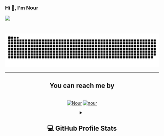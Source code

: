 ### Hi 🤗, I'm Nour

<img width="250" src="https://media3.giphy.com/media/Wj7lNjMNDxSmc/giphy.gif?cid=ecf05e47cv20th1kf8nb2n8wduevk64b3xh95mg443wtiyt2&rid=giphy.gif&ct=g">

<div align="center">
<h1 align="center"></h1>
</di>

<div align="center">
  <a href="https://github.com/nour-borgi">
  <img  src="https://github.com/Platane/snk/raw/output/github-contribution-grid-snake.svg"
       alt="snake" /></a>
</div>

-----
<div>
<h2>You can reach me by</h2>
  <p align="center">
    <br/>
    <a href="https://www.linkedin.com/in/nour-borgi/" target="blank"><img align="center"
       src="https://img.shields.io/badge/linkedin-%231DA1F2.svg?style=for-the-badge&logo=linkedin&logoColor=white"
       alt="Nour" height="30"/></a>
    <a href="mailto:nourhoodaborgi@gmail.com" target="blank"><img align="center"
       src="https://img.shields.io/badge/gmail-EA4335.svg?style=for-the-badge&logo=gmail&logoColor=white"
       alt="nour" height="30"/></a>
  </p>
  
<details> 
  <summary><h2>💻 GitHub Profile Stats</h2></summary>
  <div>
  <samp>
    <h2 align="center"> Github stats </h2>
      <br/>
    <details open>
  <summary><h3>Languages</h3></summary>
            <p align="center">
        <a href="https://github.com/nour-borgi/">
          <img src="https://github-readme-stats.vercel.app/api/top-langs/?username=nour-borgi&langs_count=6&theme=gruvbox&layout=compact&hide_border=true"
          alt="nour-borgi :: overall Top Langs " /></a>
      </p>
        <p align="center">
          <a href="https://github.com/nour-borgi/">
          <img width="45%" src="https://github-profile-summary-cards.vercel.app/api/cards/repos-per-language?username=nour-borgi&theme=gruvbox&layout=compact&hide_border=true"
          alt="nour-borgi :: Top Langs by repo" />
          <img width="45%" src="https://github-profile-summary-cards.vercel.app/api/cards/most-commit-language?username=nour-borgi&theme=gruvbox&layout=compact&hide_border=true"
          alt="nour-borgi :: Top Langs by commit" />
          </a>
        </p>
</details>
    <details open>
  <summary><h3>stasistic</h3></summary>
        <p align="center">
          <a href="https://github.com/nour-borgi/">
          <img width="49.5%" src="https://github-readme-stats.vercel.app/api?username=nour-borgi&show_icons=true&theme=gruvbox&hide_border=true" />
          <img width="49.5%" src="https://github-readme-streak-stats.herokuapp.com/?user=nour-borgi&theme=gruvbox&hide_border=true" />
          </a>
       </p>
     <br>
     </samp>
  </div>    
</details>
  

  
<!--
**nour-borgi/nour-borgi** is a ✨ _special_ ✨ repository because its `README.md` (this file) appears on your GitHub profile.

Here are some ideas to get you started:

- 🔭 I’m currently working on ...
- 🌱 I’m currently learning ...
- 👯 I’m looking to collaborate on ...
- 🤔 I’m looking for help with ...
- 💬 Ask me about ...
- 📫 How to reach me: ...
- 😄 Pronouns: ...
- ⚡ Fun fact: ...
-->
 
